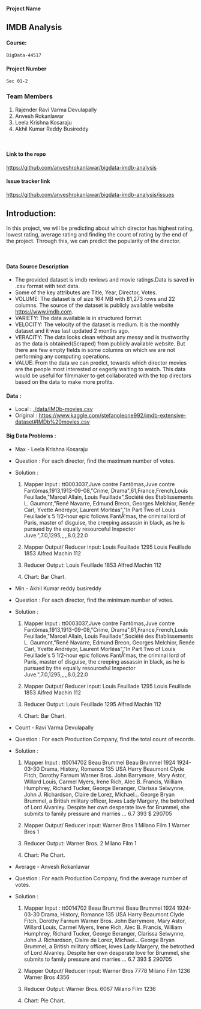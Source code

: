 ﻿#### Project Name
## IMDB Analysis

#### Course: 
```
BigData-44517
```

#### Project Number
```
Sec 01-2
```

### Team Members
1. Rajender Ravi Varma Devulapally
1. Anvesh Rokanlawar
1. Leela Krishna Kosaraju
1. Akhil Kumar Reddy Busireddy
<br/>

#### Link to the repo
https://github.com/anveshrokanlawar/bigdata-imdb-analysis



#### Issue tracker link
https://github.com/anveshrokanlawar/bigdata-imdb-analysis/issues

## Introduction:
 In this project, we will be predicting about which director has highest rating, lowest rating,    average rating and finding the count of rating by the end of the project. Through this, we can predict the popularity of the director.

<br/>

#### Data Source Description
- The provided dataset is imdb reviews and movie ratings.Data is saved in .csv format with text data.
- Some of the key attributes are Title, Year, Director, Votes.
- VOLUME: The dataset is of size 164 MB with 81,273 rows and 22 columns. The source of the dataset is publicly available website https://www.imdb.com.
- VARIETY: The data available is in structured format.
- VELOCITY: The velocity of the dataset is medium. It is the monthly dataset and it was last updated 2 months ago.
- VERACITY: The data looks clean without any messy and is trustworthy as the data is obtained(Scraped) from publicly available website. But there are few empty fields in some columns on which we are not performing any computing operations.
- VALUE: From the data we can predict, towards which director movies are the people most interested or eagerly waiting to watch. This data would be useful for filmmaker to get collaborated with the top directors based on the data to make more profits.

#### Data :
- Local : [./data/IMDb-movies.csv](./data/IMDb-movies.csv)
- Original : <https://www.kaggle.com/stefanoleone992/imdb-extensive-dataset#IMDb%20movies.csv>


#### Big Data Problems :

- Max - Leela Krishna Kosaraju
- Question : For each director, find the maximum number of votes.
- Solution : 
    1. Mapper Input : tt0003037,Juve contre Fantômas,Juve contre Fantômas,1913,1913-09-08,"Crime, Drama",61,France,French,Louis Feuillade,"Marcel Allain, Louis Feuillade",Société des Etablissements L. Gaumont,"René Navarre, Edmund Breon, Georges Melchior, Renée Carl, Yvette Andréyor, Laurent Morléas","In Part Two of Louis Feuillade's 5 1/2-hour epic follows FantÃ'mas, the criminal lord of Paris, master of disguise, the creeping assassin in black, as he is pursued by the equally resourceful Inspector Juve.",7.0,1295,,,,,8.0,22.0 
    
    2. Mapper Output/ Reducer input:
    Louis Feuillade       1295
    Louis Feuillade       1853
    Alfred Machin         112

    3. Reducer Output:
    Louis Feuillade       1853
    Alfred Machin         112

    4. Chart: Bar Chart.
   
- Min - Akhil Kumar reddy busireddy
- Question : For each director, find the minimum number of votes.
- Solution : 
    1. Mapper Input : tt0003037,Juve contre Fantômas,Juve contre Fantômas,1913,1913-09-08,"Crime, Drama",61,France,French,Louis Feuillade,"Marcel Allain, Louis Feuillade",Société des Etablissements L. Gaumont,"René Navarre, Edmund Breon, Georges Melchior, Renée Carl, Yvette Andréyor, Laurent Morléas","In Part Two of Louis Feuillade's 5 1/2-hour epic follows FantÃ'mas, the criminal lord of Paris, master of disguise, the creeping assassin in black, as he is pursued by the equally resourceful Inspector Juve.",7.0,1295,,,,,8.0,22.0 
    
    2. Mapper Output/ Reducer input:
    Louis Feuillade      1295
    Louis Feuillade      1853
    Alfred Machin        112

    3. Reducer Output:
    Louis Feuillade      1295
    Alfred Machin        112

    4. Chart: Bar Chart.


- Count - Ravi Varma Devulapally
- Question : For each Production Company, find the total count of records.
- Solution : 
     1. Mapper Input : tt0014702	Beau Brummel	Beau Brummel	1924	1924-03-30	Drama, History, Romance	135	USA		Harry Beaumont	Clyde Fitch, Dorothy Farnum	Warner Bros.	John Barrymore, Mary Astor, Willard Louis, Carmel Myers, Irene Rich, Alec B. Francis, William Humphrey, Richard Tucker, George Beranger, Clarissa Selwynne, John J. Richardson, Claire de Lorez, Michael...	George Bryan Brummel, a British military officer, loves Lady Margery, the betrothed of Lord Alvanley. Despite her own desperate love for Brummel, she submits to family pressure and marries ...	6.7	393		$ 290705
    
    2. Mapper Output/ Reducer input:
    Warner Bros		1
    Milano Film		1
    Warner Bros		1

    3. Reducer Output:
    Warner Bros.      2
    Milano Film       1

    4. Chart: Pie Chart.

- Average - Anvesh Rokanlawar
- Question : For each Production Company, find the average number of votes.
- Solution : 
     1. Mapper Input : tt0014702	Beau Brummel	Beau Brummel	1924	1924-03-30	Drama, History, Romance	135	USA		Harry Beaumont	Clyde Fitch, Dorothy Farnum	Warner Bros.	John Barrymore, Mary Astor, Willard Louis, Carmel Myers, Irene Rich, Alec B. Francis, William Humphrey, Richard Tucker, George Beranger, Clarissa Selwynne, John J. Richardson, Claire de Lorez, Michael...	George Bryan Brummel, a British military officer, loves Lady Margery, the betrothed of Lord Alvanley. Despite her own desperate love for Brummel, she submits to family pressure and marries ...	6.7	393		$ 290705
    
    2. Mapper Output/ Reducer input:
    Warner Bros	 7778
    Milano Film	 1236
    Warner Bros	 4356

    3. Reducer Output:
    Warner Bros.       6067
    Milano Film        1236

    4. Chart: Pie Chart.
